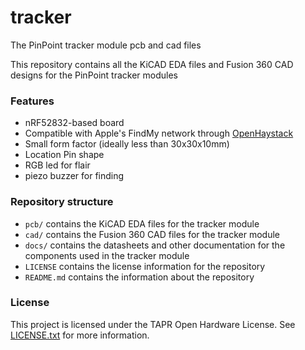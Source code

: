 # tracker
The PinPoint tracker module pcb and cad files

This repository contains all the KiCAD EDA files and Fusion 360 CAD designs for the PinPoint tracker modules

### Features
- nRF52832-based board 
- Compatible with Apple's FindMy network through [OpenHaystack](https://github.com/seemoo-lab/openhaystack)
- Small form factor (ideally less than 30x30x10mm)
- Location Pin shape
- RGB led for flair
- piezo buzzer for finding


### Repository structure
- `pcb/` contains the KiCAD EDA files for the tracker module
- `cad/` contains the Fusion 360 CAD files for the tracker module
- `docs/` contains the datasheets and other documentation for the components used in the tracker module
- `LICENSE` contains the license information for the repository
- `README.md` contains the information about the repository

### License

This project is licensed under the TAPR Open Hardware License. See [LICENSE.txt](/LICENSE.txt) for more information.

